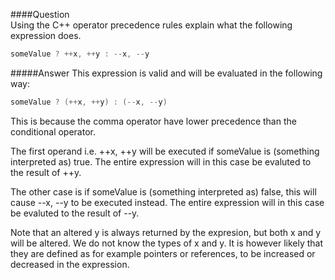 ####Question  
Using the C++ operator precedence rules explain what the following expression does.  
```cpp
someValue ? ++x, ++y : --x, --y
```
#####Answer
This expression is valid and will be evaluated in the following way:
```cpp
someValue ? (++x, ++y) : (--x, --y)
```
This is because the comma operator have lower precedence than the conditional operator.  

The first operand i.e. ++x, ++y will be executed if someValue is (something interpreted as) true. The entire expression will in this case be evaluted to the result of ++y. 

The other case is if someValue is (something interpreted as) false, this will cause --x, --y to be executed instead. The entire expression will in this case be evaluted to the result of --y.  

Note that an altered y is always returned by the expresion, but both x and y will be altered. We do not know the types of x and y. It is however likely that they are defined as for example pointers or references, to be increased or decreased in the expression.   
